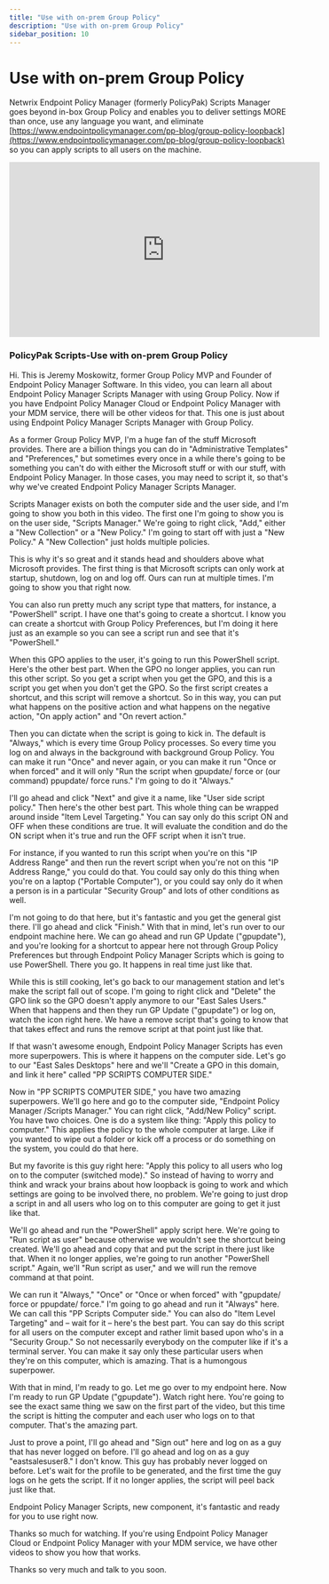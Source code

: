 ```yaml
---
title: "Use with on-prem Group Policy"
description: "Use with on-prem Group Policy"
sidebar_position: 10
---
```

# Use with on-prem Group Policy

Netwrix Endpoint Policy Manager (formerly PolicyPak) Scripts Manager goes beyond in-box Group Policy
and enables you to deliver settings MORE than once, use any language you want, and eliminate
[https://www.endpointpolicymanager.com/pp-blog/group-policy-loopback](https://www.endpointpolicymanager.com/pp-blog/group-policy-loopback)
so you can apply scripts to all users on the machine.

<iframe width="560" height="315" src="https://www.youtube.com/embed/WVsQurIIJpY?si=vN94cOUbhE3JqYox" title="YouTube video player" frameborder="0" allow="accelerometer; autoplay; clipboard-write; encrypted-media; gyroscope; picture-in-picture; web-share" referrerpolicy="strict-origin-when-cross-origin" allowfullscreen></iframe>

### PolicyPak Scripts-Use with on-prem Group Policy

Hi. This is Jeremy Moskowitz, former Group Policy MVP and Founder of Endpoint Policy Manager
Software. In this video, you can learn all about Endpoint Policy Manager Scripts Manager with using
Group Policy. Now if you have Endpoint Policy Manager Cloud or Endpoint Policy Manager with your MDM
service, there will be other videos for that. This one is just about using Endpoint Policy Manager
Scripts Manager with Group Policy.

As a former Group Policy MVP, I'm a huge fan of the stuff Microsoft provides. There are a billion
things you can do in "Administrative Templates" and "Preferences," but sometimes every once in a
while there's going to be something you can't do with either the Microsoft stuff or with our stuff,
with Endpoint Policy Manager. In those cases, you may need to script it, so that's why we've created
Endpoint Policy Manager Scripts Manager.

Scripts Manager exists on both the computer side and the user side, and I'm going to show you both
in this video. The first one I'm going to show you is on the user side, "Scripts Manager." We're
going to right click, "Add," either a "New Collection" or a "New Policy." I'm going to start off
with just a "New Policy." A "New Collection" just holds multiple policies.

This is why it's so great and it stands head and shoulders above what Microsoft provides. The first
thing is that Microsoft scripts can only work at startup, shutdown, log on and log off. Ours can run
at multiple times. I'm going to show you that right now.

You can also run pretty much any script type that matters, for instance, a "PowerShell" script. I
have one that's going to create a shortcut. I know you can create a shortcut with Group Policy
Preferences, but I'm doing it here just as an example so you can see a script run and see that it's
"PowerShell."

When this GPO applies to the user, it's going to run this PowerShell script. Here's the other best
part. When the GPO no longer applies, you can run this other script. So you get a script when you
get the GPO, and this is a script you get when you don't get the GPO. So the first script creates a
shortcut, and this script will remove a shortcut. So in this way, you can put what happens on the
positive action and what happens on the negative action, "On apply action" and "On revert action."

Then you can dictate when the script is going to kick in. The default is "Always," which is every
time Group Policy processes. So every time you log on and always in the background with background
Group Policy. You can make it run "Once" and never again, or you can make it run "Once or when
forced" and it will only "Run the script when gpupdate/ force or (our command) ppupdate/ force
runs." I'm going to do it "Always."

I'll go ahead and click "Next" and give it a name, like "User side script policy." Then here's the
other best part. This whole thing can be wrapped around inside "Item Level Targeting." You can say
only do this script ON and OFF when these conditions are true. It will evaluate the condition and do
the ON script when it's true and run the OFF script when it isn't true.

For instance, if you wanted to run this script when you're on this "IP Address Range" and then run
the revert script when you're not on this "IP Address Range," you could do that. You could say only
do this thing when you're on a laptop ("Portable Computer"), or you could say only do it when a
person is in a particular "Security Group" and lots of other conditions as well.

I'm not going to do that here, but it's fantastic and you get the general gist there. I'll go ahead
and click "Finish." With that in mind, let's run over to our endpoint machine here. We can go ahead
and run GP Update ("gpupdate"), and you're looking for a shortcut to appear here not through Group
Policy Preferences but through Endpoint Policy Manager Scripts which is going to use PowerShell.
There you go. It happens in real time just like that.

While this is still cooking, let's go back to our management station and let's make the script fall
out of scope. I'm going to right click and "Delete" the GPO link so the GPO doesn't apply anymore to
our "East Sales Users." When that happens and then they run GP Update ("gpupdate") or log on, watch
the icon right here. We have a remove script that's going to know that that takes effect and runs
the remove script at that point just like that.

If that wasn't awesome enough, Endpoint Policy Manager Scripts has even more superpowers. This is
where it happens on the computer side. Let's go to our "East Sales Desktops" here and we'll "Create
a GPO in this domain, and link it here" called "PP SCRIPTS COMPUTER SIDE."

Now in "PP SCRIPTS COMPUTER SIDE," you have two amazing superpowers. We'll go here and go to the
computer side, "Endpoint Policy Manager /Scripts Manager." You can right click, "Add/New Policy"
script. You have two choices. One is do a system like thing: "Apply this policy to computer." This
applies the policy to the whole computer at large. Like if you wanted to wipe out a folder or kick
off a process or do something on the system, you could do that here.

But my favorite is this guy right here: "Apply this policy to all users who log on to the computer
(switched mode)." So instead of having to worry and think and wrack your brains about how loopback
is going to work and which settings are going to be involved there, no problem. We're going to just
drop a script in and all users who log on to this computer are going to get it just like that.

We'll go ahead and run the "PowerShell" apply script here. We're going to "Run script as user"
because otherwise we wouldn't see the shortcut being created. We'll go ahead and copy that and put
the script in there just like that. When it no longer applies, we're going to run another
"PowerShell script." Again, we'll "Run script as user," and we will run the remove command at that
point.

We can run it "Always," "Once" or "Once or when forced" with "gpupdate/ force or ppupdate/ force."
I'm going to go ahead and run it "Always" here. We can call this "PP Scripts Computer side." You can
also do "Item Level Targeting" and – wait for it – here's the best part. You can say do this script
for all users on the computer except and rather limit based upon who's in a "Security Group." So not
necessarily everybody on the computer like if it's a terminal server. You can make it say only these
particular users when they're on this computer, which is amazing. That is a humongous superpower.

With that in mind, I'm ready to go. Let me go over to my endpoint here. Now I'm ready to run GP
Update ("gpupdate"). Watch right here. You're going to see the exact same thing we saw on the first
part of the video, but this time the script is hitting the computer and each user who logs on to
that computer. That's the amazing part.

Just to prove a point, I'll go ahead and "Sign out" here and log on as a guy that has never logged
on before. I'll go ahead and log on as a guy "eastsalesuser8." I don't know. This guy has probably
never logged on before. Let's wait for the profile to be generated, and the first time the guy logs
on he gets the script. If it no longer applies, the script will peel back just like that.

Endpoint Policy Manager Scripts, new component, it's fantastic and ready for you to use right now.

Thanks so much for watching. If you're using Endpoint Policy Manager Cloud or Endpoint Policy
Manager with your MDM service, we have other videos to show you how that works.

Thanks so very much and talk to you soon.
